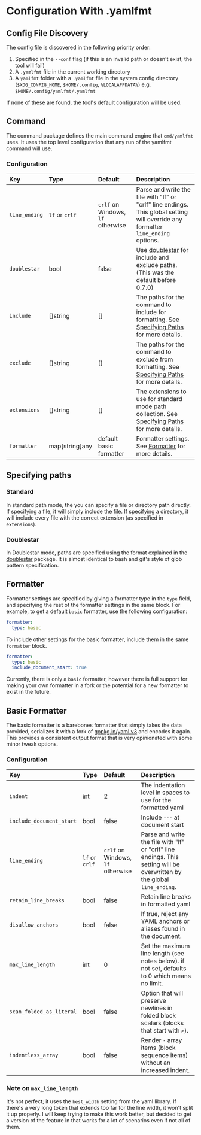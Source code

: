# Configuration With .yamlfmt

## Config File Discovery

The config file is discovered in the following priority order:

1. Specified in the `--conf` flag (if this is an invalid path or doesn't exist, the tool will fail)
2. A `.yamlfmt` file in the current working directory
3. A `yamlfmt` folder with a `.yamlfmt` file in the system config directory (`$XDG_CONFIG_HOME`, `$HOME/.config`, `%LOCALAPPDATA%`) e.g. `$HOME/.config/yamlfmt/.yamlfmt`

If none of these are found, the tool's default configuration will be used.

## Command

The command package defines the main command engine that `cmd/yamlfmt` uses. It uses the top level configuration that any run of the yamlfmt command will use.

### Configuration

| Key                      | Type           | Default | Description |
|:-------------------------|:---------------|:--------|:------------|
| `line_ending`            | `lf` or `crlf` | `crlf` on Windows, `lf` otherwise | Parse and write the file with "lf" or "crlf" line endings. This global setting will override any formatter `line_ending` options. |
| `doublestar`             | bool           | false   | Use [doublestar](https://github.com/bmatcuk/doublestar) for include and exclude paths. (This was the default before 0.7.0) |
| `include`                | []string       | []      | The paths for the command to include for formatting. See [Specifying Paths](#specifying-paths) for more details. |
| `exclude`                | []string       | []      | The paths for the command to exclude from formatting. See [Specifying Paths](#specifying-paths) for more details. |
| `extensions`             | []string       | []      | The extensions to use for standard mode path collection. See [Specifying Paths](#specifying-paths) for more details. |
| `formatter`              | map[string]any | default basic formatter | Formatter settings. See [Formatter](#formatter) for more details. |

## Specifying paths

### Standard

In standard path mode, the you can specify a file or directory path directly. If specifying a file, it will simply include the file. If specifying a directory, it will include every file with the correct extension (as specified in `extensions`).

### Doublestar

In Doublestar mode, paths are specified using the format explained in the [doublestar](https://github.com/bmatcuk/doublestar) package. It is almost identical to bash and git's style of glob pattern specification.

## Formatter

Formatter settings are specified by giving a formatter type in the `type` field, and specifying the rest of the formatter settings in the same block. For example, to get a default `basic` formatter, use the following configuration:
```yaml
formatter:
  type: basic
```
To include other settings for the basic formatter, include them in the same `formatter` block.
```yaml
formatter:
  type: basic
  include_document_start: true
```
Currently, there is only a `basic` formatter, however there is full support for making your own formatter in a fork or the potential for a new formatter to exist in the future.

## Basic Formatter

The basic formatter is a barebones formatter that simply takes the data provided, serializes it with a fork of [gopkg.in/yaml.v3](https://www.github.com/braydonk/yaml) and encodes it again. This provides a consistent output format that is very opinionated with some minor tweak options.

### Configuration

| Key                      | Type           | Default | Description |
|:-------------------------|:---------------|:--------|:------------|
| `indent`                 | int            | 2       | The indentation level in spaces to use for the formatted yaml|
| `include_document_start` | bool           | false   | Include `---` at document start |
| `line_ending`            | `lf` or `crlf` | `crlf` on Windows, `lf` otherwise | Parse and write the file with "lf" or "crlf" line endings. This setting will be overwritten by the global `line_ending`. |
| `retain_line_breaks`     | bool           | false   | Retain line breaks in formatted yaml |
| `disallow_anchors`       | bool           | false   | If true, reject any YAML anchors or aliases found in the document. |
| `max_line_length`        | int            | 0       | Set the maximum line length (see notes below). if not set, defaults to 0 which means no limit. |
| `scan_folded_as_literal` | bool           | false   | Option that will preserve newlines in folded block scalars (blocks that start with `>`). |
| `indentless_array`       | bool           | false   | Render `-` array items (block sequence items) without an increased indent. |

### Note on `max_line_length`

It's not perfect; it uses the `best_width` setting from the yaml library. If there's a very long token that extends too far for the line width, it won't split it up properly. I will keep trying to make this work better, but decided to get a version of the feature in that works for a lot of scenarios even if not all of them.
